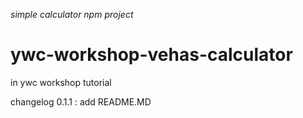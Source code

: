 *simple calculator npm project*
# ywc-workshop-vehas-calculator

in ywc workshop tutorial

changelog
0.1.1  :  add README.MD
